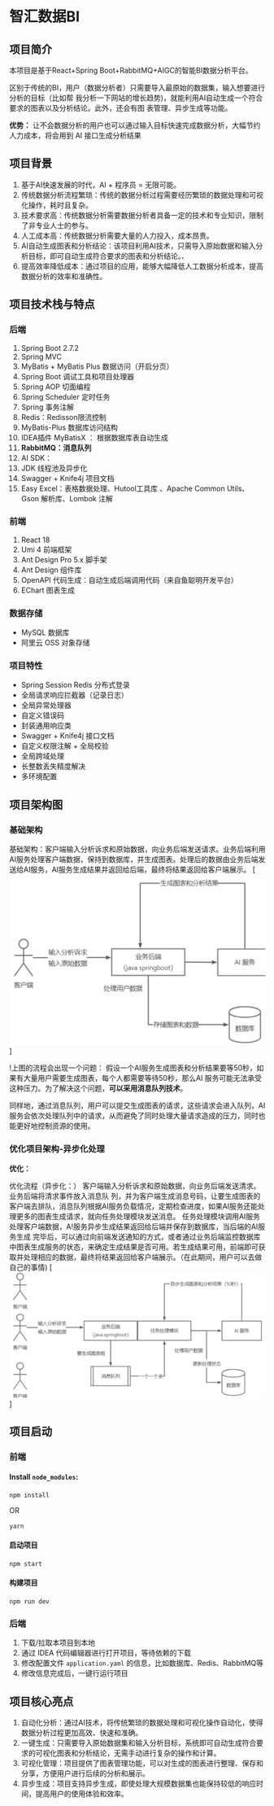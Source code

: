 # 智汇数据BI

## 项目简介

本项目是基于React+Spring Boot+RabbitMQ+AIGC的智能BI数据分析平台。

区别于传统的BI，用户（数据分析者）只需要导入最原始的数据集，输入想要进行分析的目标（比如帮
我分析一下网站的增长趋势)，就能利用AI自动生成一个符合要求的图表以及分析结论。此外，还会有图
表管理、异步生成等功能。

**优势：** 让不会数据分析的用户也可以通过输入目标快速完成数据分析，大幅节约人力成本，将会用到 AI 接口生成分析结果



## 项目背景

1. 基于AI快速发展的时代，AI + 程序员 = 无限可能。
2. 传统数据分析流程繁琐：传统的数据分析过程需要经历繁琐的数据处理和可视化操作，耗时且复杂。
3. 技术要求高：传统数据分析需要数据分析者具备一定的技术和专业知识，限制了非专业人士的参与。
4. 人工成本高：传统数据分析需要大量的人力投入，成本昂贵。
5. AI自动生成图表和分析结论：该项目利用AI技术，只需导入原始数据和输入分析目标，即可自动生成符合要求的图表和分析结论。、
6. 提高效率降低成本：通过项目的应用，能够大幅降低人工数据分析成本，提高数据分析的效率和准确性。



## 项目技术栈与特点



### 后端

1. Spring Boot 2.7.2
2. Spring MVC
3. MyBatis + MyBatis Plus 数据访问（开启分页）
4. Spring Boot 调试工具和项目处理器
5. Spring AOP 切面编程
6. Spring Scheduler 定时任务
7. Spring 事务注解
8. Redis：Redisson限流控制
9. MyBatis-Plus 数据库访问结构
10. IDEA插件 MyBatisX ： 根据数据库表自动生成
11. **RabbitMQ：消息队列**
12. AI SDK：
13. JDK 线程池及异步化
14. Swagger + Knife4j 项目文档
15. Easy Excel：表格数据处理、Hutool工具库 、Apache Common Utils、Gson 解析库、Lombok 注解

### 前端

1. React 18
2. Umi 4 前端框架
3. Ant Design Pro 5.x 脚手架
4. Ant Design 组件库
5. OpenAPI 代码生成：自动生成后端调用代码（来自鱼聪明开发平台）
6. EChart 图表生成

### 数据存储

- MySQL 数据库
- 阿里云 OSS 对象存储

### 项目特性

- Spring Session Redis 分布式登录
- 全局请求响应拦截器（记录日志）
- 全局异常处理器
- 自定义错误码
- 封装通用响应类
- Swagger + Knife4j 接口文档
- 自定义权限注解 + 全局校验
- 全局跨域处理
- 长整数丢失精度解决
- 多环境配置



## 项目架构图



### 基础架构

基础架构：客户端输入分析诉求和原始数据，向业务后端发送请求。业务后端利用AI服务处理客户端数据，保持到数据库，并生成图表。处理后的数据由业务后端发送给AI服务，AI服务生成结果并返回给后端，最终将结果返回给客户端展示。
[![image.png](doc/img_infrastructure.png)]

!上图的流程会出现一个问题：
假设一个AI服务生成图表和分析结果要等50秒，如果有大量用户需要生成图表，每个人都需要等待50秒，那么AI
服务可能无法承受这种压力。为了解决这个问题，**可以采用消息队列技术**。

同样地，通过消息队列，用户可以提交生成图表的请求，这些请求会进入队列，AI服务会依次处理队列中的请求，从而避免了同时处理大量请求造成的压力，同时也能更好地控制资源的使用。
### 优化项目架构-异步化处理

**优化：**

优化流程（异步化：）
客户端输入分析诉求和原始数据，向业务后端发送清求。业务后端将清求事件放入消息队
列，并为客户端生成消息号码，让要生成图表的客户端去排队，消息队列根据AI服务负载情况，定期检查进度，如果AI服务还能处理更多的图表生成请求，就向任务处理模块发送消息。
任务处理模块调用AI服务处理客户端数据，A!服务异步生成结果返回给后端并保存到数据库，当后端的AI服务生成
完毕后，可以通过向前端发送通知的方式，或者通过业务后端监控数据库中图表生成服务的状态，来确定生成结果是否可用。若生成结果可用，前端即可获取并处理相应的数据，最终将结果返回给客户端展示。（在此期间，用户可以去做自己的事情)
[![image.png](doc/img_optimizedArchitecture.png)]

## 项目启动

### 前端

#### Install `node_modules`:

```
npm install 
```

OR

```
yarn
```

#### 启动项目

```3#
npm start
```

#### 构建项目

```
npm run dev
```



### 后端

1. 下载/拉取本项目到本地
2. 通过 IDEA 代码编辑器进行打开项目，等待依赖的下载
3. 修改配置文件 `application.yaml` 的信息，比如数据库、Redis、RabbitMQ等
4. 修改信息完成后，一键行运行项目



## 项目核心亮点

1. 自动化分析：通过AI技术，将传统繁琐的数据处理和可视化操作自动化，使得数据分析过程更加高效、快速和准确。
2. 一键生成：只需要导入原始数据集和输入分析目标，系统即可自动生成符合要求的可视化图表和分析结论，无需手动进行复杂的操作和计算。
3. 可视化管理：项目提供了图表管理功能，可以对生成的图表进行整理、保存和分享，方便用户进行后续的分析和展示。
4. 异步生成：项目支持异步生成，即使处理大规模数据集也能保持较低的响应时间，提高用户的使用体验和效率。

